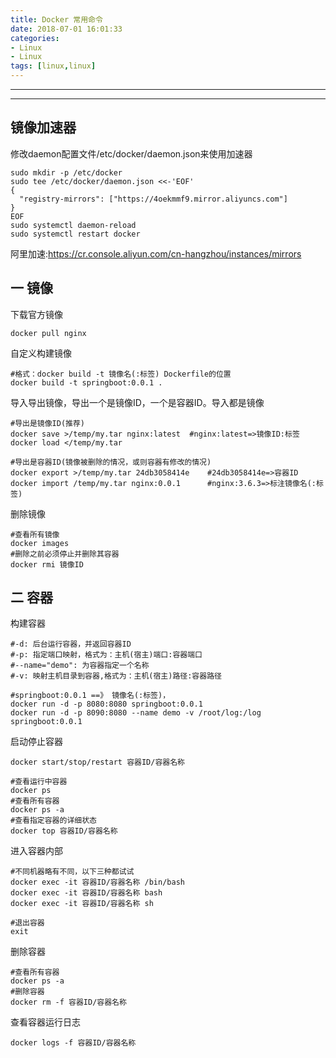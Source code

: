 ```yaml
---
title: Docker 常用命令
date: 2018-07-01 16:01:33
categories: 
- Linux 
- Linux
tags: [linux,linux]
---
```


<meta name="referrer" content="no-referrer" />


---

---

<!-- -->



## 镜像加速器

修改daemon配置文件/etc/docker/daemon.json来使用加速器

```
sudo mkdir -p /etc/docker
sudo tee /etc/docker/daemon.json <<-'EOF'
{
  "registry-mirrors": ["https://4oekmmf9.mirror.aliyuncs.com"]
}
EOF
sudo systemctl daemon-reload
sudo systemctl restart docker
```

阿里加速:https://cr.console.aliyun.com/cn-hangzhou/instances/mirrors

## 一 镜像

下载官方镜像

```
docker pull nginx
```

自定义构建镜像

```
#格式：docker build -t 镜像名(:标签) Dockerfile的位置
docker build -t springboot:0.0.1 .
```

导入导出镜像，导出一个是镜像ID，一个是容器ID。导入都是镜像

```
#导出是镜像ID(推荐)
docker save >/temp/my.tar nginx:latest	#nginx:latest=>镜像ID:标签
docker load </temp/my.tar

#导出是容器ID(镜像被删除的情况，或则容器有修改的情况)
docker export >/temp/my.tar 24db3058414e	#24db3058414e=>容器ID
docker import /temp/my.tar nginx:0.0.1		#nginx:3.6.3=>标注镜像名(:标签)
```

删除镜像

```
#查看所有镜像
docker images
#删除之前必须停止并删除其容器
docker rmi 镜像ID
```

## 二 容器

构建容器

```
#-d: 后台运行容器，并返回容器ID
#-p: 指定端口映射，格式为：主机(宿主)端口:容器端口
#--name="demo": 为容器指定一个名称
#-v: 映射主机目录到容器,格式为：主机(宿主)路径:容器路径

#springboot:0.0.1 ==》 镜像名(:标签)，
docker run -d -p 8080:8080 springboot:0.0.1
docker run -d -p 8090:8080 --name demo -v /root/log:/log springboot:0.0.1
```

启动停止容器

```
docker start/stop/restart 容器ID/容器名称

#查看运行中容器
docker ps 
#查看所有容器
docker ps -a
#查看指定容器的详细状态
docker top 容器ID/容器名称
```

进入容器内部

```
#不同机器略有不同，以下三种都试试
docker exec -it 容器ID/容器名称 /bin/bash
docker exec -it 容器ID/容器名称 bash
docker exec -it 容器ID/容器名称 sh

#退出容器
exit
```

删除容器

```
#查看所有容器
docker ps -a
#删除容器
docker rm -f 容器ID/容器名称
```

查看容器运行日志

```
docker logs -f 容器ID/容器名称
```

